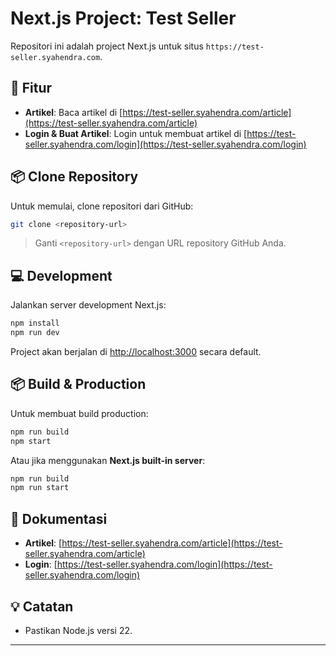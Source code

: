 # Next.js Project: Test Seller

Repositori ini adalah project Next.js untuk situs `https://test-seller.syahendra.com`.

## 🚀 Fitur
- **Artikel**: Baca artikel di [https://test-seller.syahendra.com/article](https://test-seller.syahendra.com/article)
- **Login & Buat Artikel**: Login untuk membuat artikel di [https://test-seller.syahendra.com/login](https://test-seller.syahendra.com/login)

## 📦 Clone Repository

Untuk memulai, clone repositori dari GitHub:

```bash
git clone <repository-url>
````

> Ganti `<repository-url>` dengan URL repository GitHub Anda.

## 💻 Development

Jalankan server development Next.js:

```bash
npm install
npm run dev
```

Project akan berjalan di [http://localhost:3000](http://localhost:3000) secara default.

## 📦 Build & Production

Untuk membuat build production:

```bash
npm run build
npm start
```

Atau jika menggunakan **Next.js built-in server**:

```bash
npm run build
npm run start
```

## 📖 Dokumentasi

* **Artikel**: [https://test-seller.syahendra.com/article](https://test-seller.syahendra.com/article)
* **Login**: [https://test-seller.syahendra.com/login](https://test-seller.syahendra.com/login)

## 💡 Catatan

* Pastikan Node.js versi 22.

---
